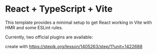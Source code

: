 # React + TypeScript + Vite

This template provides a minimal setup to get React working in Vite with HMR and some ESLint rules.

Currently, two official plugins are available:

create with  https://stepik.org/lesson/1405263/step/1?unit=1422688
